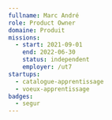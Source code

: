 ```yaml
---
fullname: Marc André
role: Product Owner
domaine: Produit
missions:
  - start: 2021-09-01
    end: 2022-06-30
    status: independent
    employer: /ut7
startups:
  - catalogue-apprentissage
  - voeux-apprentissage
badges:
  - segur
---
```


